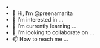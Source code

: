 - 
- 👋 Hi, I’m @preenamarita
- 👀 I’m interested in ...
- 🌱 I’m currently learning ...
- 💞️ I’m looking to collaborate on ...
- 📫 How to reach me ...

<!---
preenamarita/preenamarita is a ✨ special ✨ repository because its `README.md` (this file) appears on your GitHub profile.
You can click the Preview link to take a look at your changes.
--->
